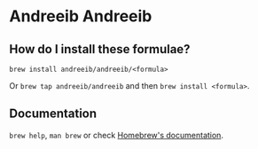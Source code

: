 # Andreeib Andreeib

## How do I install these formulae?

`brew install andreeib/andreeib/<formula>`

Or `brew tap andreeib/andreeib` and then `brew install <formula>`.

## Documentation

`brew help`, `man brew` or check [Homebrew's documentation](https://docs.brew.sh).
